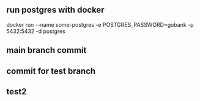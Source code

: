 ## run postgres with docker

docker run --name some-postgres -e POSTGRES_PASSWORD=gobank -p 5432:5432 -d postgres

## main branch commit

## commit for test branch

## test2
